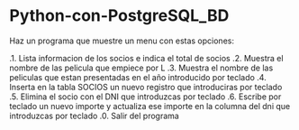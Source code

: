# Python-con-PostgreSQL_BD

Haz un programa que muestre un menu con estas opciones:

.1. Lista informacion de los socios e indica el total de socios
.2. Muestra el nombre de las pelicula que empiece por L
.3. Muestra el nombre de las peliculas que estan presentadas en el año introducido por teclado
.4. Inserta en la tabla SOCIOS un nuevo registro que introduciras por teclado
.5. Elimina el socio con el DNI que introduzcas por teclado
.6. Escribe por teclado un nuevo importe y actualiza ese importe en la columna del dni que introduzcas por teclado
.0. Salir del programa
